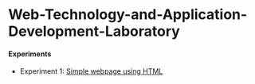 # Web-Technology-and-Application-Development-Laboratory
#### Experiments
* Experiment 1: [Simple webpage using HTML](https://github.com/Rani-dha/Web-Technology-and-Application-Development-Laboratory/tree/main/Exp1%20Simple%20Webpage%20using%20HTML)
